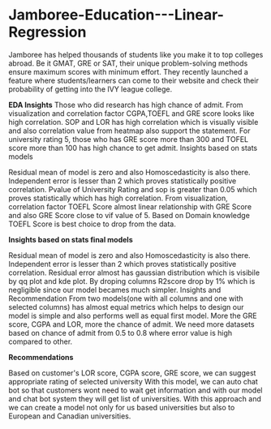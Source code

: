 # Jamboree-Education---Linear-Regression
Jamboree has helped thousands of students like you make it to top colleges abroad. Be it GMAT, GRE or SAT, their unique problem-solving methods ensure maximum scores with minimum effort. They recently launched a feature where students/learners can come to their website and check their probability of getting into the IVY league college.

**EDA Insights**
Those who did research has high chance of admit.
From visualization and correlation factor CGPA,TOEFL and GRE score looks like high correlation.
SOP and LOR has high correlation which is visually visible and also correlation value from heatmap also support the statement.
For university rating 5, those who has GRE score more than 300 and TOFEL score more than 100 has high chance to get admit.
Insights based on stats models

Residual mean of model is zero and also Homoscedasticity is also there.
Independent error is lesser than 2 which proves statistically positive correlation.
Pvalue of University Rating and sop is greater than 0.05 which proves statistically which has high correlation.
From visualization, correlation factor TOEFL Score almost linear relationship with GRE Score and also GRE Score close to vif value of 5. Based on Domain knowledge TOEFL Score is best choice to drop from the data.

**Insights based on stats final models**

Residual mean of model is zero and also Homoscedasticity is also there.
Independent error is lesser than 2 which proves statistically positive correlation.
Residual error almost has gaussian distribution which is visibile by qq plot and kde plot.
By droping columns R2score drop by 1% which is negligible since our model becames much simpler.
Insights and Recommendation
From two models(one with all columns and one with selected columns) has almost equal metrics which helps to design our model is simple and also performs well as equal first model.
More the GRE score, CGPA and LOR, more the chance of admit.
We need more datasets based on chance of admit from 0.5 to 0.8 where error value is high compared to other.

**Recommendations**

Based on customer's LOR score, CGPA score, GRE score, we can suggest appropriate rating of selected university
With this model, we can auto chat bot so that customers wont need to wait get information and with our model and chat bot system they will get list of universities.
With this approach and we can create a model not only for us based universities but also to European and Canadian universities.
